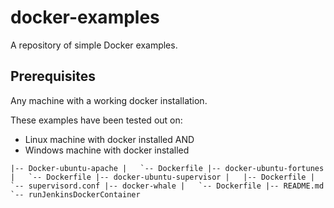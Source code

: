 # docker-examples
A repository of simple Docker examples.

## Prerequisites

Any machine with a working docker installation.

These examples have been tested out on:

* Linux machine with docker installed AND
* Windows machine with docker installed


``
|-- Docker-ubuntu-apache
|   `-- Dockerfile
|-- docker-ubuntu-fortunes
|   `-- Dockerfile
|-- docker-ubuntu-supervisor
|   |-- Dockerfile
|   `-- supervisord.conf
|-- docker-whale
|   `-- Dockerfile
|-- README.md
`-- runJenkinsDockerContainer
``
